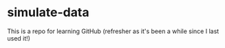 # simulate-data
This is a repo for learning GitHub (refresher as it's been a while since I last used it!)
